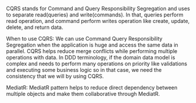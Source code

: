 CQRS stands for Command and Query Responsibility Segregation and uses to separate read(queries) and write(commands).
In that, queries perform read operation, and command perform writes operation like create, update, delete, and return data.

When to use CQRS:
We can use Command Query Responsibility Segregation when the application is huge and access the same data in parallel.
CQRS helps reduce merge conflicts while performing multiple operations with data.
In DDD terminology, if the domain data model is complex and needs to perform many operations on priority like validations and executing some business logic so in that case,
we need the consistency that we will by using CQRS.

MediatR:
MediatR pattern helps to reduce direct dependency between multiple objects and make them collaborative through MediatR.

